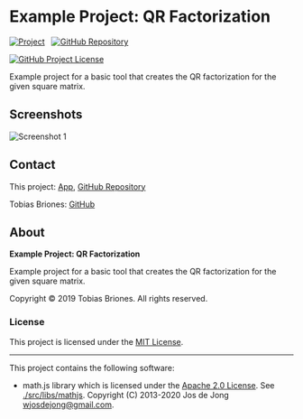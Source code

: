 # Example Project: QR Factorization

[![Project](https://raw.githubusercontent.com/tobiasbriones/ep-qr-factorization/static/badge.svg)](https://dev.mathsoftware.engineer/ep-qr-factorization/)
&nbsp;
[![GitHub Repository](https://raw.githubusercontent.com/tobiasbriones/static/main/gh-badge.svg)](https://github.com/tobiasbriones/ep-qr-factorization)

[![GitHub Project License](https://img.shields.io/github/license/tobiasbriones/ep-qr-factorization.svg?style=flat-square)](https://github.com/tobiasbriones/ep-qr-factorization/blob/main/LICENSE)

Example project for a basic tool that creates the QR factorization for the given
square matrix.

## Screenshots

![Screenshot 1](https://github.com/tobiasbriones/ep-qr-factorization/releases/download/v1.0.0/screenshot-1.png)

## Contact

This project: [App](https://qr-factorization.ep.dev.mathsoftware.engineer),
[GitHub Repository](https://github.com/tobiasbriones/ep-qr-factorization)

Tobias Briones: [GitHub](https://github.com/tobiasbriones)

## About

**Example Project: QR Factorization**

Example project for a basic tool that creates the QR factorization for the given
square matrix.

Copyright © 2019 Tobias Briones. All rights reserved.

### License

This project is licensed under the [MIT License](./LICENSE).

---

This project contains the following software:

- math.js library which is licensed under
  the [Apache 2.0 License](https://www.apache.org/licenses/LICENSE-2.0).
  See [./src/libs/mathjs](./src/libs/mathjs). Copyright (C) 2013-2020 Jos de
  Jong <wjosdejong@gmail.com>.

